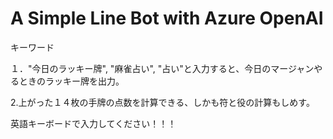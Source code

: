 # A Simple Line Bot with Azure OpenAI


キーワード

１．"今日のラッキー牌", "麻雀占い", "占い"と入力すると、今日のマージャンやるときのラッキー牌を出力。

2.上がった１４枚の手牌の点数を計算できる、しかも符と役の計算もしめす。

英語キーボードで入力してください！！！
